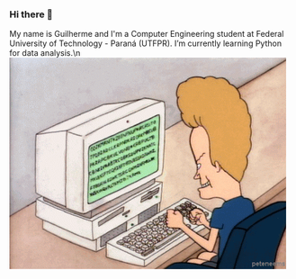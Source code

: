 ### Hi there 👋
My name is Guilherme and I'm a Computer Engineering student at Federal University of Technology - Paraná (UTFPR).
I’m currently learning Python for data analysis.\n
![image](https://github.com/guilhermealcar/guilhermealcar/blob/master/beavis_coding.gif)



<!--
**guilhermealcar/guilhermealcar** is a ✨ _special_ ✨ repository because its `README.md` (this file) appears on your GitHub profile.

Here are some ideas to get you started:

- 🔭 I’m currently working on ...
- 🌱 I’m currently learning ...
- 👯 I’m looking to collaborate on ...
- 🤔 I’m looking for help with ...
- 💬 Ask me about ...
- 📫 How to reach me: ...
- 😄 Pronouns: ...
- ⚡ Fun fact: ...
-->
